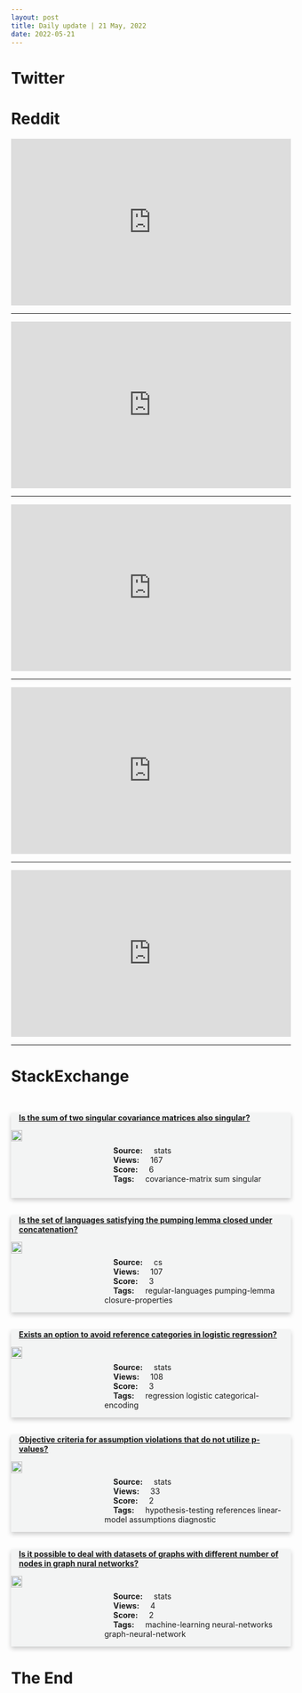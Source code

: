 ```yaml
---
layout: post
title: Daily update | 21 May, 2022
date: 2022-05-21
---
```


<script async src="https://platform.twitter.com/widgets.js" charset="utf-8"></script>


<script src='https://storage.ko-fi.com/cdn/scripts/overlay-widget.js'></script>
<script>
  kofiWidgetOverlay.draw('themldojo', {
    'type': 'floating-chat',
    'floating-chat.donateButton.text': 'Support me',
    'floating-chat.donateButton.background-color': '#f45d22',
    'floating-chat.donateButton.text-color': '#fff'
  });
</script>

# Twitter 

<blockquote class="twitter-tweet"><a href="https://twitter.com/Ripple/status/1527696917530132481"></a></blockquote>

<blockquote class="twitter-tweet"><a href="https://twitter.com/LBSNAA_Official/status/1527689373122441216"></a></blockquote>

<blockquote class="twitter-tweet"><a href="https://twitter.com/bradtravelers/status/1527660580651376643"></a></blockquote>

<blockquote class="twitter-tweet"><a href="https://twitter.com/nikishin_evg/status/1527682443184115713"></a></blockquote>

<blockquote class="twitter-tweet"><a href="https://twitter.com/gp_pulipaka/status/1527679806426517504"></a></blockquote>

<blockquote class="twitter-tweet"><a href="https://twitter.com/kaggle/status/1527657410176946179"></a></blockquote>

<blockquote class="twitter-tweet"><a href="https://twitter.com/huggingface/status/1527610880929812480"></a></blockquote>

<blockquote class="twitter-tweet"><a href="https://twitter.com/huggingface/status/1527573333981679616"></a></blockquote>

<blockquote class="twitter-tweet"><a href="https://twitter.com/ylecun/status/1527783894182936576"></a></blockquote>

<blockquote class="twitter-tweet"><a href="https://twitter.com/StanfordAILab/status/1527487364733411329"></a></blockquote>

# Reddit 

<iframe id="reddit-embed" src="https://www.redditmedia.com/r/datascience/comments/uty2p8/are_all_startups_chaos?ref_source=embed&amp;ref=share&amp;embed=true" sandbox="allow-scripts allow-same-origin allow-popups" style="border: none;" height="300" width="100%" scrolling="yes"></iframe>
<hr style="width:100%;text-align:left;margin-left:0">
<iframe id="reddit-embed" src="https://www.redditmedia.com/r/MachineLearning/comments/utoh9p/p_training_to_read_pdf_documents_any_ideas?ref_source=embed&amp;ref=share&amp;embed=true" sandbox="allow-scripts allow-same-origin allow-popups" style="border: none;" height="300" width="100%" scrolling="yes"></iframe>
<hr style="width:100%;text-align:left;margin-left:0">
<iframe id="reddit-embed" src="https://www.redditmedia.com/r/dataengineering/comments/utxnu2/want_to_transition_to_data_engineering_could_use?ref_source=embed&amp;ref=share&amp;embed=true" sandbox="allow-scripts allow-same-origin allow-popups" style="border: none;" height="300" width="100%" scrolling="yes"></iframe>
<hr style="width:100%;text-align:left;margin-left:0">
<iframe id="reddit-embed" src="https://www.redditmedia.com/r/statistics/comments/utwbfd/why_is_there_no_optimization_class_in_a?ref_source=embed&amp;ref=share&amp;embed=true" sandbox="allow-scripts allow-same-origin allow-popups" style="border: none;" height="300" width="100%" scrolling="yes"></iframe>
<hr style="width:100%;text-align:left;margin-left:0">
<iframe id="reddit-embed" src="https://www.redditmedia.com/r/dataengineering/comments/utiq7f/how_does_data_travel_from_the_source_app_to_a?ref_source=embed&amp;ref=share&amp;embed=true" sandbox="allow-scripts allow-same-origin allow-popups" style="border: none;" height="300" width="100%" scrolling="yes"></iframe>
<hr style="width:100%;text-align:left;margin-left:0">

<style>
.card {
box-shadow: 0 4px 8px 0 rgba(0,0,0,0.2);
transition: 0.3s;
width: 100%;
background-color: #F3F4F4;
}
p{
    margin-left:  3em;
    padding-top: 1em;
}
.part2{
    display: grid;
    grid-template-columns: 1fr 3fr;
}
h4{
    margin: 1em;
}

.card:hover {
box-shadow: 0 8px 16px 0 rgba(0,0,0,0.2);
}
b {
padding: 2px 16px;
}
</style>
  
# StackExchange 


  <br>
  <div class="card">
  <h4><a href='https://stats.stackexchange.com/questions/575983/is-the-sum-of-two-singular-covariance-matrices-also-singular'>Is the sum of two singular covariance matrices also singular?</a></h4> 
  <div class="part2">
      <img src="https://cdn.sstatic.net/Sites/stats/Img/apple-touch-icon@2.png?v=344f57aa10cc" alt="Img missing!" style="width:40%">
      <p><b>Source:</b> stats<br><b>Views:</b> 167<br><b>Score:</b> 6<br><b>Tags:</b> <span class="badge badge-dark">covariance-matrix</span> <span class="badge badge-dark">sum</span> <span class="badge badge-dark">singular</span></p> 
  </div>
  </div>
      
  <br>
  <div class="card">
  <h4><a href='https://cs.stackexchange.com/questions/151720/is-the-set-of-languages-satisfying-the-pumping-lemma-closed-under-concatenation'>Is the set of languages satisfying the pumping lemma closed under concatenation?</a></h4> 
  <div class="part2">
      <img src="https://cdn.sstatic.net/Sites/cs/Img/apple-touch-icon@2.png?v=324a3e0c2b03" alt="Img missing!" style="width:40%">
      <p><b>Source:</b> cs<br><b>Views:</b> 107<br><b>Score:</b> 3<br><b>Tags:</b> <span class="badge badge-dark">regular-languages</span> <span class="badge badge-dark">pumping-lemma</span> <span class="badge badge-dark">closure-properties</span></p> 
  </div>
  </div>
      
  <br>
  <div class="card">
  <h4><a href='https://stats.stackexchange.com/questions/575970/exists-an-option-to-avoid-reference-categories-in-logistic-regression'>Exists an option to avoid reference categories in logistic regression?</a></h4> 
  <div class="part2">
      <img src="https://cdn.sstatic.net/Sites/stats/Img/apple-touch-icon@2.png?v=344f57aa10cc" alt="Img missing!" style="width:40%">
      <p><b>Source:</b> stats<br><b>Views:</b> 108<br><b>Score:</b> 3<br><b>Tags:</b> <span class="badge badge-dark">regression</span> <span class="badge badge-dark">logistic</span> <span class="badge badge-dark">categorical-encoding</span></p> 
  </div>
  </div>
      
  <br>
  <div class="card">
  <h4><a href='https://stats.stackexchange.com/questions/576024/objective-criteria-for-assumption-violations-that-do-not-utilize-p-values'>Objective criteria for assumption violations that do not utilize p-values?</a></h4> 
  <div class="part2">
      <img src="https://cdn.sstatic.net/Sites/stats/Img/apple-touch-icon@2.png?v=344f57aa10cc" alt="Img missing!" style="width:40%">
      <p><b>Source:</b> stats<br><b>Views:</b> 33<br><b>Score:</b> 2<br><b>Tags:</b> <span class="badge badge-dark">hypothesis-testing</span> <span class="badge badge-dark">references</span> <span class="badge badge-dark">linear-model</span> <span class="badge badge-dark">assumptions</span> <span class="badge badge-dark">diagnostic</span></p> 
  </div>
  </div>
      
  <br>
  <div class="card">
  <h4><a href='https://stats.stackexchange.com/questions/576019/is-it-possible-to-deal-with-datasets-of-graphs-with-different-number-of-nodes-in'>Is it possible to deal with datasets of graphs with different number of nodes in graph nural networks?</a></h4> 
  <div class="part2">
      <img src="https://cdn.sstatic.net/Sites/stats/Img/apple-touch-icon@2.png?v=344f57aa10cc" alt="Img missing!" style="width:40%">
      <p><b>Source:</b> stats<br><b>Views:</b> 4<br><b>Score:</b> 2<br><b>Tags:</b> <span class="badge badge-dark">machine-learning</span> <span class="badge badge-dark">neural-networks</span> <span class="badge badge-dark">graph-neural-network</span></p> 
  </div>
  </div>
      
# The End
